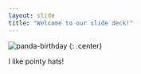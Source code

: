 ```yaml
---
layout: slide
title: "Welcome to our slide deck!"
---
```


![panda-birthday](https://cloud.githubusercontent.com/assets/16547949/25400994/60f64804-29c2-11e7-8a6d-4401d7d294b9.jpg)
{: .center}

I like pointy hats!
